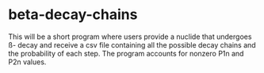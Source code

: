 # beta-decay-chains
This will be a short program where users provide a nuclide that undergoes ß- decay and receive a csv file containing all the possible decay chains and the probability of each step. The program accounts for nonzero P1n and P2n values.
